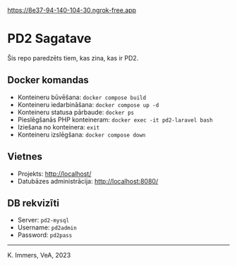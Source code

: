 https://8e37-94-140-104-30.ngrok-free.app
# PD2 Sagatave

Šis repo paredzēts tiem, kas zina, kas ir PD2.


## Docker komandas
- Konteineru būvēšana: `docker compose build`
- Konteineru iedarbināšana: `docker compose up -d`
- Konteineru statusa pārbaude: `docker ps`
- Pieslēgšanās PHP konteineram: `docker exec -it pd2-laravel bash`
- Iziešana no konteinera: `exit`
- Konteineru izslēgšana: `docker compose down`


## Vietnes
- Projekts: [http://localhost/](http://localhost/)
- Datubāzes administrācija: [http://localhost:8080/](http://localhost:8080/?server=pd2-mysql&username=pd2admin&db=pd2)


## DB rekvizīti
- Server: `pd2-mysql`
- Username: `pd2admin`
- Password: `pd2pass`

---

K. Immers, VeA, 2023
